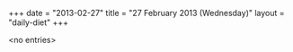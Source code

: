 +++
date = "2013-02-27"
title = "27 February 2013 (Wednesday)"
layout = "daily-diet"
+++

\<no entries\>